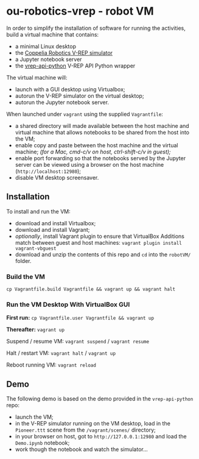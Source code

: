 # ou-robotics-vrep - robot VM

In order to simplify the installation of software for running the activities, build a virtual machine that contains:

- a minimal Linux desktop
- the [Coppelia Robotics V-REP simulator](http://www.coppeliarobotics.com/)
- a Jupyter notebook server
- the [vrep-api-python](https://github.com/Troxid/vrep-api-python) V-REP API Python wrapper

The virtual machine will:

- launch with a GUI desktop using Virtualbox;
- autorun the V-REP simulator on the virtual desktop;
- autorun the Jupyter notebook server.

When launched under `vagrant` using the supplied `Vagrantfile`:

- a shared directory will made available between the host machine and virtual machine that allows notebooks to be shared from the host into the VM;
- enable copy and paste between the host machine and the virtual machine; *(for a Mac, cmd-c/v on host, ctrl-shift-c/v in guest);*
- enable port forwarding so that the notebooks served by the Jupyter server can be viewed using a browser on the host machine (`http://localhost:12980`);
- disable VM desktop screensaver.
 

## Installation

To install and run the VM:

- download and install Virtualbox;
- download and install Vagrant;
- *optionally*, install Vagrant plugin to ensure that VirtualBox Additions match between guest and host machines: `vagrant plugin install vagrant-vbguest`
- download and unzip the contents of this repo and `cd` into the `robotVM/` folder.

### Build the VM
`cp Vagrantfile.build Vagrantfile && vagrant up && vagrant halt`

### Run the VM Desktop With VirtualBox GUI

__First run:__ `cp Vagrantfile.user Vagrantfile && vagrant up`

__Thereafter:__ `vagrant up`

Suspend / resume VM: `vagrant suspend` / `vagrant resume`

Halt / restart VM: `vagrant halt` / `vagrant up`

Reboot running VM: `vagrant reload`

## Demo

The following demo is based on the demo provided in the  `vrep-api-python` repo:

- launch the VM;
- in the V-REP simulator running on the VM desktop, load in the `Pioneer.ttt` scene from the `/vagrant/scenes/` directory;
- in your browser on host, got to `http://127.0.0.1:12980` and load the `Demo.ipynb` notebook;
- work though the notebook and watch the simulator...